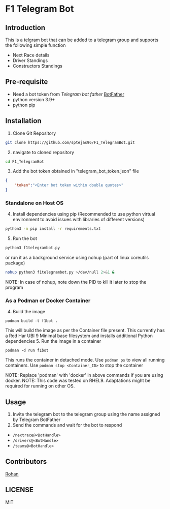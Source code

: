 # F1 Telegram Bot

## Introduction
This is a telgram bot that can be added to a telegram group and supports the following simple function
- Next Race details
- Driver Standings
- Constructors Standings

## Pre-requisite
- Need a bot token from _Telegram bot father_ [BotFather](https://core.telegram.org/bots/features#botfather)
- python version 3.9+
- python pip

## Installation
1. Clone Git Repository
```sh
git clone https://github.com/sptejas96/F1_TelegramBot.git
```
2. navigate to cloned repository 
```sh
cd F1_TelegramBot
```
3. Add the bot token obtained in "telegram_bot_token.json" file
```json
{
    "token":"<Enter bot token within double quotes>"
}
```
### Standalone on Host OS
4. Install dependencies using pip (Recommended to use python virtual environment to avoid issues with libraries of different versions)
```sh
python3 -m pip install -r requirements.txt
```
5. Run the bot 
```sh
python3 f1telegrambot.py
```
or run it as a background service using nohup (part of linux coreutils package)
```sh
nohup python3 f1telegrambot.py >/dev/null 2>&1 &
```
NOTE: In case of nohup, note down the PID to kill it later to stop the program

### As a Podman or Docker Container
4. Build the image
```
podman build -t f1bot .
```
This will build the image as per the Container file present.
This currently has a Red Har UBI 9 Minimal base filesystem and installs additional Python dependencies
5. Run the image in a container
```
podman -d run f1bot
```
This runs the container in detached mode.
Use ```podman ps``` to view all running containers.
Use ```podman stop <Container_ID>``` to stop the container

NOTE: Replace 'podman' with 'docker' in above commands if you are using docker.
NOTE: This code was tested on RHEL9. Adaptations might be required for running on other OS.

## Usage
1. Invite the telegram bot to the telegram group using the name assigned by Telegram BotFather
2. Send the commands and wait for the bot to respond
* ```/nextrace@<BotHandle>```
* ```/drivers@<BotHandle>```
* ```/teams@<BotHandle>```

## Contributors
[Rohan](https://github.com/rohandesai-028)

## LICENSE
MIT
